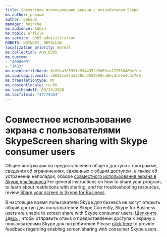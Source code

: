 ```yaml
---
title: Совместное использование экрана с потребителем Skype
ms.author: pebaum
author: pebaum
manager: mnirkhe
ms.audience: Admin
ms.topic: article
ms.service: o365-administration
ROBOTS: NOINDEX, NOFOLLOW
localization_priority: Normal
ms.collection: Adm_O365
ms.custom:
- "4000009"
- "1433"
ms.openlocfilehash: 6c89ea3d599fe9944352d9d65ea172658460efeb
ms.sourcegitcommit: c6692ce0fa1358ec3529e59ca0ecdfdea4cdc759
ms.translationtype: MT
ms.contentlocale: ru-RU
ms.lasthandoff: 09/15/2020
ms.locfileid: "47774364"
---
```

# <a name="screen-sharing-with-skype-consumer-users"></a><span data-ttu-id="71234-102">Совместное использование экрана с пользователями Skype</span><span class="sxs-lookup"><span data-stu-id="71234-102">Screen sharing with Skype consumer users</span></span>

<span data-ttu-id="71234-103">Общие инструкции по предоставлению общего доступа к программе, сведения об ограничениях, связанных с общим доступом, а также об устранении неполадок, обзоре [совместного использования экрана в Skype для бизнеса](https://support.office.com/article/Share-your-screen-in-Skype-for-Business-2d436dc9-d092-4ef1-83f1-dd9f7a7cd3fc).</span><span class="sxs-lookup"><span data-stu-id="71234-103">For general instructions on how to share your program, to learn about restrictions with sharing, and for troubleshooting resources, review [Share your screen in Skype for Business](https://support.office.com/article/Share-your-screen-in-Skype-for-Business-2d436dc9-d092-4ef1-83f1-dd9f7a7cd3fc).</span></span>  

<span data-ttu-id="71234-104">В настоящее время пользователи Skype для бизнеса не могут открыть общий доступ для пользователей Skype.</span><span class="sxs-lookup"><span data-stu-id="71234-104">Currently, Skype for Business users are unable to screen share with Skype consumer users.</span></span> <span data-ttu-id="71234-105">[Щелкните здесь](https://www.skypefeedback.com/forums/299913-generally-available/suggestions/12335259-enable-screen-sharing-to-consumer-skype-users) , чтобы отправить отзыв о предоставлении доступа к экрану с пользователями Skype для потребителей.</span><span class="sxs-lookup"><span data-stu-id="71234-105">Please [click here](https://www.skypefeedback.com/forums/299913-generally-available/suggestions/12335259-enable-screen-sharing-to-consumer-skype-users) to provide feedback regarding enabling screen sharing with consumer Skype users.</span></span> 